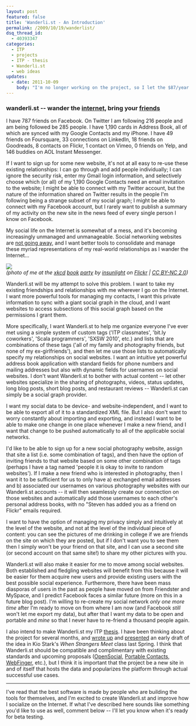 ```yaml
---
layout: post
featured: false
title: 'Wanderli.st - An Introduction'
permalink: /2009/10/19/wanderlist/
dsq_thread_id:
  - 40393347
categories:
  - ITP
  - projects
  - ITP - thesis
  - Wanderli.st
  - web ideas
updates:
  - date: 2011-10-09
    body: "I'm no longer working on the project, so I let the $87/year wanderli.st domain expire and removed that link to minimize confusion."
---
```

### wanderli.st -- wander the [internet][1], bring your [f][2][r][3][i][4][e][5][n][6][d][7][s][8]

I have 787 friends on Facebook. On Twitter I am following 216 people and am being followed be 285 people. I have 1,190 cards in Address Book, all of which are synced with my Google Contacts and my iPhone. I have 49 friends on Foursquare, 33 connections on LinkedIn, 18 friends on Goodreads, 8 contacts on Flickr, 1 contact on Vimeo, 0 friends on Yelp, and 146 buddies on AOL Instant Messenger.

If I want to sign up for some new website, it's not at all easy to re-use these existing relationships: I can go through and add people individually; I can ignore the security risk, enter my Gmail login information, and selectively choose which (or all) of my 1,190 Google Contacts need an email invitation to the website; I might be able to connect with my Twitter account, but the nature of the information shared on Twitter results in the people I'm following being a strange subset of my social graph; I might be able to connect with my Facebook account, but I rarely want to publish a summary of my activity on the new site in the news feed of every single person I know on Facebook.

My social life on the Internet is somewhat of a mess, and it's becoming increasingly unmanaged and unmanageable. Social networking websites are [not going away][9], and I want better tools to consolidate and manage these myriad representations of my real-world relationships as I wander the Internet...

[<img src="http://farm3.static.flickr.com/2638/3946559430_0d7136da91.jpg" />][10]  
*(photo of me at the [xkcd][11] [book][12] [party][13] by <a rel="cc:attributionURL" href="http://www.flickr.com/photos/insunlight/">insunlight</a> on [Flickr][13] | <a rel="license" href="http://creativecommons.org/licenses/by-nc/2.0/">CC BY-NC 2.0</a>)*

Wanderli.st will be my attempt to solve this problem. I want to take my existing friendships and relationships with me wherever I go on the Internet. I want more powerful tools for managing my contacts, I want this private information to sync with a giant social graph in the cloud, and I want websites to access subsections of this social graph based on the permissions I grant them.

More specifically, I want Wanderli.st to help me organize everyone I've ever met using a simple system of custom tags ('ITP classmates', 'bit.ly coworkers', 'Scala programmers', 'SXSW 2010', etc.) and lists that are combinations of these tags ('all of my family and photography friends, but none of my ex-girlfriends'), and then let me use those lists to automatically specify my relationships on social websites. I want an intuitive yet powerful address book application with standard fields for phone numbers and mailing addresses but also with dynamic fields for usernames on social websites. I don't want Wanderli.st to bother with actual content -- let other websites specialize in the sharing of photographs, videos, status updates, long blog posts, short blog posts, and restaurant reviews -- Wanderli.st can simply be a social graph provider.

I want my social data to be device- and website-independent, and I want to be able to export all of it to a standardized XML file. But I also don't want to worry constantly about importing and exporting, and instead I want to be able to make one change in one place whenever I make a new friend, and I want that change to be pushed automatically to all of the applicable social networks. 

I'd like to be able to sign up for a new social photography website, assign that site a list (i.e. some combination of tags), and then have the option of inviting friends to that website based on some other combination of tags (perhaps I have a tag named 'people it is okay to invite to random websites'). If I make a new friend who is interested in photography, then I want it to be sufficient for us to only have a) exchanged email addresses and b) associated our usernames on various photography websites with our Wanderli.st accounts -- it will then seamlessly create our connection on those websites and automatically add those usernames to each other's personal address books, with no "Steven has added you as a friend on Flickr" emails required.

I want to have the option of managing my privacy simply and intuitively at the level of the website, and not at the level of the individual piece of content: you can see the pictures of me drinking in college if we are friends on the site on which they are posted, but if I don't want you to see them then I simply won't be your friend on that site, and I can use a second site (or second account on that same site!) to share my other pictures with you.

Wanderli.st will also make it easier for me to move among social websites. Both established and fledgling websites will benefit from this because it will be easier for them acquire new users and provide existing users with the best possible social experience. Furthermore, there have been mass diasporas of users in the past as people have moved on from Friendster and MySpace, and I predict Facebook faces a similar future (more on this in a future blog post). I'm willing to re-create my social network *only one more time* after I'm ready to move on from where I am now (and Facebook *still* won't let me export my data), but after that I want my data to be open and portable and *mine* so that I never have to re-friend a thousand people again.

I also intend to make Wanderli.st my ITP [thesis][14]. I have been thinking about the project for several months, and [wrote up][15] and [presented][16] an early draft of the idea in Kio Stark's *When Strangers Meet* class last Spring. I think that Wanderli.st should be compatible and complimentary with existing standards and upcoming proposals ([OpenSocial][17], [Portable Contacts][18], [WebFinger][19], etc.), but I think it is important that the project be a new site in and of itself that hosts the data and popularizes the platform through actual successful use cases.  

- - -

I've read that the best software is made by people who are building the tools for themselves, and I'm excited to create Wanderli.st and improve how I socialize on the Internet. If what I've described here sounds like something you'd like to use as well, comment below -- I'll let you know when it's ready for beta testing.

 [1]: http://xkcd.com/256/
 [2]: http://www.facebook.com/home.php#/friends/
 [3]: http://twitter.com/following
 [4]: http://foursquare.com/manage_friends
 [5]: http://www.flickr.com/photos/friends/
 [6]: http://www.google.com/contacts
 [7]: http://www.linkedin.com/connections?trk=hb_side_cnts%20is
 [8]: https://github.com/
 [9]: http://en.wikipedia.org/wiki/List_of_social_networking_websites
 [10]: http://xkcd.com/256/
 [11]: http://xkcd.com/256/
 [12]: http://store.xkcd.com/xkcd/#xkcdvolume0
 [12]: http://auction-bot.appspot.com/
 [13]: http://www.flickr.com/photos/insunlight/3946559430/
 [14]: http://itp.nyu.edu/shows/thesis2009/
 [15]: http://lehrblogger.com/nyu/projects/thesis/wsm_projectproposal.pdf
 [16]: http://www.slideshare.net/lehrblogger/wsm-final-presentation
 [17]: http://www.opensocial.org/
 [18]: http://portablecontacts.net/
 [19]: http://code.google.com/p/webfinger/
